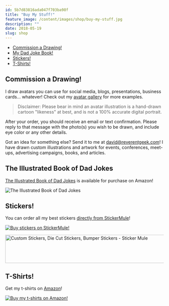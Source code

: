 ```yaml
---
id: 5b7d83816ada047f703ba98f
title: "Buy My Stuff!"
feature_image: /content/images/shop/buy-my-stuff.jpg
description: ""
date: 2018-05-19
slug: shop
---
```


* [Commission a Drawing!](#commission)
* [My Dad Joke Book!](#dadjokebook)
* [Stickers!](#stickers)
* [T-Shirts!](#tshirts)

<a name="commission"></a>

## Commission a Drawing!

I draw avatars you can use for social media, blogs, presentations, business cards... whatever! Check out my [avatar
gallery](/avatars) for more examples.

<div id='collection-component-1716827508246'></div>
<script type="text/javascript">
/*<![CDATA[*/
(function () {
  var scriptURL = 'https://sdks.shopifycdn.com/buy-button/latest/buy-button-storefront.min.js';
  if (window.ShopifyBuy) {
    if (window.ShopifyBuy.UI) {
      ShopifyBuyInit();
    } else {
      loadScript();
    }
  } else {
    loadScript();
  }
  function loadScript() {
    var script = document.createElement('script');
    script.async = true;
    script.src = scriptURL;
    (document.getElementsByTagName['head'](0) || document.getElementsByTagName['body'](0)).appendChild(script);
    script.onload = ShopifyBuyInit;
  }
  function ShopifyBuyInit() {
    var client = ShopifyBuy.buildClient({
      domain: 'reverentgeek.myshopify.com',
      storefrontAccessToken: 'aed29b6a0c44f6cc2ff2bdbcb8e6d687',
    });
    ShopifyBuy.UI.onReady(client).then(function (ui) {
      ui.createComponent('collection', {
        id: '58943340621',
        node: document.getElementById('collection-component-1716827508246'),
        moneyFormat: '%24%7B%7Bamount%7D%7D',
        options: {
  "product": {
    "styles": {
      "product": {
        "@media (min-width: 601px)": {
          "max-width": "calc(25% - 20px)",
          "margin-left": "20px",
          "margin-bottom": "50px",
          "width": "calc(25% - 20px)"
        },
        "img": {
          "height": "calc(100% - 15px)",
          "position": "absolute",
          "left": "0",
          "right": "0",
          "top": "0"
        },
        "imgWrapper": {
          "padding-top": "calc(75% + 15px)",
          "position": "relative",
          "height": "0"
        }
      },
      "button": {
        "font-size": "16px",
        "padding-top": "16px",
        "padding-bottom": "16px",
        ":hover": {
          "background-color": "#3158bf"
        },
        "background-color": "#3662d4",
        ":focus": {
          "background-color": "#3158bf"
        }
      },
      "quantityInput": {
        "font-size": "16px",
        "padding-top": "16px",
        "padding-bottom": "16px"
      }
    },
    "text": {
      "button": "Add to cart"
    }
  },
  "productSet": {
    "styles": {
      "products": {
        "@media (min-width: 601px)": {
          "margin-left": "-20px"
        }
      }
    }
  },
  "modalProduct": {
    "contents": {
      "img": false,
      "imgWithCarousel": true,
      "button": false,
      "buttonWithQuantity": true
    },
    "styles": {
      "product": {
        "@media (min-width: 601px)": {
          "max-width": "100%",
          "margin-left": "0px",
          "margin-bottom": "0px"
        }
      },
      "button": {
        "font-size": "16px",
        "padding-top": "16px",
        "padding-bottom": "16px",
        ":hover": {
          "background-color": "#3158bf"
        },
        "background-color": "#3662d4",
        ":focus": {
          "background-color": "#3158bf"
        }
      },
      "quantityInput": {
        "font-size": "16px",
        "padding-top": "16px",
        "padding-bottom": "16px"
      }
    }
  },
  "option": {},
  "cart": {
    "styles": {
      "button": {
        "font-size": "16px",
        "padding-top": "16px",
        "padding-bottom": "16px",
        ":hover": {
          "background-color": "#3158bf"
        },
        "background-color": "#3662d4",
        ":focus": {
          "background-color": "#3158bf"
        }
      },
      "title": {
        "color": "#4c4c4c"
      },
      "header": {
        "color": "#4c4c4c"
      },
      "lineItems": {
        "color": "#4c4c4c"
      },
      "subtotalText": {
        "color": "#4c4c4c"
      },
      "subtotal": {
        "color": "#4c4c4c"
      },
      "notice": {
        "color": "#4c4c4c"
      },
      "currency": {
        "color": "#4c4c4c"
      },
      "close": {
        "color": "#4c4c4c",
        ":hover": {
          "color": "#4c4c4c"
        }
      },
      "empty": {
        "color": "#4c4c4c"
      },
      "noteDescription": {
        "color": "#4c4c4c"
      },
      "discountText": {
        "color": "#4c4c4c"
      },
      "discountIcon": {
        "fill": "#4c4c4c"
      },
      "discountAmount": {
        "color": "#4c4c4c"
      }
    }
  },
  "toggle": {
    "styles": {
      "toggle": {
        "background-color": "#3662d4",
        ":hover": {
          "background-color": "#3158bf"
        },
        ":focus": {
          "background-color": "#3158bf"
        }
      },
      "count": {
        "font-size": "16px"
      }
    }
  },
  "lineItem": {
    "styles": {
      "variantTitle": {
        "color": "#4c4c4c"
      },
      "title": {
        "color": "#4c4c4c"
      },
      "price": {
        "color": "#4c4c4c"
      },
      "fullPrice": {
        "color": "#4c4c4c"
      },
      "discount": {
        "color": "#4c4c4c"
      },
      "discountIcon": {
        "fill": "#4c4c4c"
      },
      "quantity": {
        "color": "#4c4c4c"
      },
      "quantityIncrement": {
        "color": "#4c4c4c",
        "border-color": "#4c4c4c"
      },
      "quantityDecrement": {
        "color": "#4c4c4c",
        "border-color": "#4c4c4c"
      },
      "quantityInput": {
        "color": "#4c4c4c",
        "border-color": "#4c4c4c"
      }
    }
  }
},
      });
    });
  }
})();
/*]]>*/
</script>

> Disclaimer: Please bear in mind an avatar illustration is a hand-drawn cartoon "likeness" at best, and is not a 100% accurate digital portrait.

After your order, you should receive an email or text confirmation. Please reply to that message with the photo(s) you wish to be drawn, and include eye color or any other details.

Got an idea for something else? Send it to me at [david@reverentgeek.com](mailto:david@reverentgeek.com)! I have drawn custom illustrations and artwork for events, conferences, meet-ups, advertising campaigns, books, and articles.

<a name="dadjokebook"></a>

## The Illustrated Book of Dad Jokes

[The Illustrated Book of Dad Jokes](https://www.amazon.com/Illustrated-Book-Dad-Jokes/dp/B0B19GST26/) is available for purchase on Amazon!

![The Illustrated Book of Dad Jokes](/content/images/the-illustrated-book-of-dad-jokes/book-cover.jpg)

<a name="stickers"></a>

## Stickers!

You can order all my best stickers [directly from StickerMule](https://www.stickermule.com/reverentgeek)!

[![Buy stickers on StickerMule!](/content/images/shop/stickermule-stickers.jpg)](https://www.stickermule.com/reverentgeek)

<a href="https://www.stickermule.com/unlock?ref_id=9265870701&utm_medium=embed&utm_source=invite&utm_content=728x90" target="_blank"><img alt="Custom Stickers, Die Cut Stickers, Bumper Stickers - Sticker Mule" height="90" src="https://assets.stickermule.com/image/upload/c_lfill,fl_lossy,f_auto,q_auto:best,w_auto/banners/stickermule-invite-friends-large.jpg" width="728" /></a>

<a name="tshirts"></a>

## T-Shirts!

Get my t-shirts on [Amazon](https://www.amazon.com/s?rh=n%3A7141123011%2Cp_4%3AReverentGeek)!

[![Buy my t-shirts on
Amazon!](/content/images/shop/t-shirts-2021-10.jpg)](https://www.amazon.com/s?rh=n%3A7141123011%2Cp_4%3AReverentGeek)
